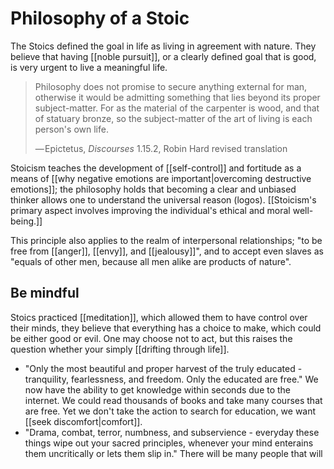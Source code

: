 # Philosophy of a Stoic

The Stoics defined the goal in life as living in agreement with nature. They believe that having [[noble pursuit]], or a clearly defined goal that is good, is very urgent to live a meaningful life.

> Philosophy does not promise to secure anything external for man, otherwise it would be admitting something that lies beyond its proper subject-matter. For as the material of the carpenter is wood, and that of statuary bronze, so the subject-matter of the art of living is each person's own life.
> 
> — Epictetus, _Discourses_ 1.15.2, Robin Hard revised translation

Stoicism teaches the development of [[self-control]] and fortitude as a means of [[why negative emotions are important|overcoming destructive emotions]]; the philosophy holds that becoming a clear and unbiased thinker allows one to understand the universal reason (logos). [[Stoicism's primary aspect involves improving the individual's ethical and moral well-being.]]

This principle also applies to the realm of interpersonal relationships; "to be free from [[anger]], [[envy]], and [[jealousy]]", and to accept even slaves as "equals of other men, because all men alike are products of nature".

## Be mindful
Stoics practiced [[meditation]], which allowed them to have control over their minds, they believe that everything has a choice to make, which could be either good or evil. One may choose not to act, but this raises the question whether your simply [[drifting through life]].
- "Only the most beautiful and proper harvest of the truly educated - tranquility, fearlessness, and freedom. Only the educated are free." We now have the ability to get knowledge within seconds due to the internet. We could read thousands of books and take many courses that are free. Yet we don't take the action to search for education, we want [[seek discomfort|comfort]]. 
- "Drama, combat, terror, numbness, and subservience - everyday these things wipe out your sacred principles, whenever your mind enterains them uncritically or lets them slip in." There will be many people that will 